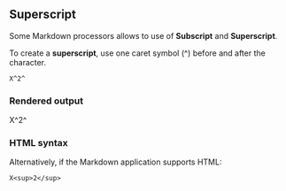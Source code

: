 ## Superscript

Some Markdown processors allows to use of **Subscript** and **Superscript**.

To create a **superscript**, use one caret symbol (^) before and after the character.

```
X^2^
```

### Rendered output

X^2^

### HTML syntax

Alternatively, if the Markdown application supports HTML:

```
X<sup>2</sup>
```
